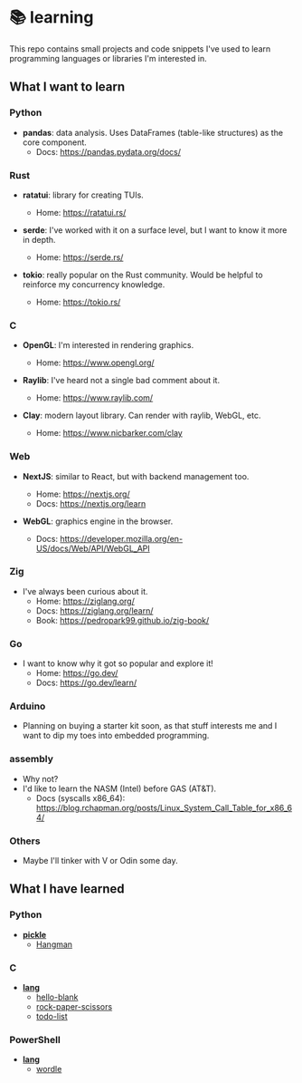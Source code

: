 # 📚 learning

This repo contains small projects and code snippets I've used to learn
programming languages or libraries I'm interested in.

## What I want to learn

### Python
- **pandas**: data analysis. Uses DataFrames (table-like structures) as the core component. 
  - Docs: https://pandas.pydata.org/docs/

### Rust
- **ratatui**: library for creating TUIs.
  - Home: https://ratatui.rs/

- **serde**: I've worked with it on a surface level, but I want to know it more in depth.
  - Home: https://serde.rs/

- **tokio**: really popular on the Rust community. Would be helpful to reinforce my concurrency knowledge.
  - Home: https://tokio.rs/

### C
- **OpenGL**: I'm interested in rendering graphics.
  - Home: https://www.opengl.org/

- **Raylib**: I've heard not a single bad comment about it. 
  - Home: https://www.raylib.com/

- **Clay**: modern layout library. Can render with raylib, WebGL, etc. 
  - Home: https://www.nicbarker.com/clay

### Web
- **NextJS**: similar to React, but with backend management too.
  - Home: https://nextjs.org/
  - Docs: https://nextjs.org/learn

- **WebGL**: graphics engine in the browser.
  - Docs: https://developer.mozilla.org/en-US/docs/Web/API/WebGL_API

### Zig
- I've always been curious about it.
  - Home: https://ziglang.org/
  - Docs: https://ziglang.org/learn/
  - Book: https://pedropark99.github.io/zig-book/

### Go
- I want to know why it got so popular and explore it!
  - Home: https://go.dev/
  - Docs: https://go.dev/learn/

### Arduino
- Planning on buying a starter kit soon, as that stuff interests me and I want
to dip my toes into embedded programming.

### assembly
- Why not?
- I'd like to learn the NASM (Intel) before GAS (AT&T).
  - Docs (syscalls x86_64): https://blog.rchapman.org/posts/Linux_System_Call_Table_for_x86_64/

### Others
- Maybe I'll tinker with V or Odin some day.

## What I have learned

### Python
- [**pickle**](https://docs.python.org/3/library/pickle.html)
  - [Hangman](./python/pickle/hangman/README.md)

### C
- [**lang**](https://en.cppreference.com/w/c/language)
  - [hello-blank](./c/lang/hello-blank/README.md)
  - [rock-paper-scissors](./c/lang/rock-paper-scissors/README.md)
  - [todo-list](./c/lang/todo-list/README.md)

### PowerShell
- [**lang**](https://learn.microsoft.com/en-us/powershell/scripting/how-to-use-docs?view=powershell-7.5)
  - [wordle](./powershell/lang/wordle/README.md)
